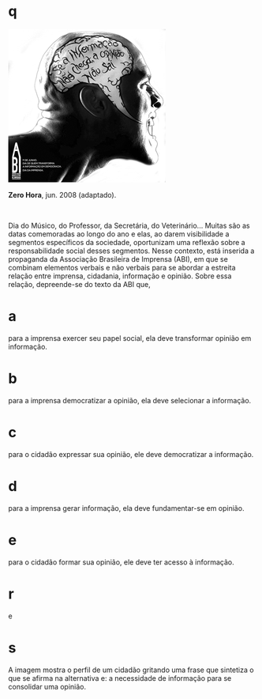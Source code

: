 # q
![](a6454a3b-e0ee-e8a6-ebdf-b2cd892e7d0a.png)

**Zero Hora**, jun. 2008 (adaptado).

 

Dia do Músico, do Professor, da Secretária, do Veterinário... Muitas são as datas comemoradas ao longo do ano e elas, ao darem visibilidade a segmentos específicos da sociedade, oportunizam uma reflexão sobre a responsabilidade social desses segmentos. Nesse contexto, está inserida a propaganda da Associação Brasileira de Imprensa (ABI), em que se combinam elementos verbais e não verbais para se abordar a estreita relação entre imprensa, cidadania, informação e opinião. Sobre essa relação, depreende-se do texto da ABI que,

# a
para a imprensa exercer seu papel social, ela deve transformar opinião em informação.

# b
para a imprensa democratizar a opinião, ela deve selecionar a informação.

# c
para o cidadão expressar sua opinião, ele deve democratizar a informação.

# d
para a imprensa gerar informação, ela deve fundamentar-se em opinião.

# e
para o cidadão formar sua opinião, ele deve ter acesso à informação.

# r
e

# s
A imagem mostra o perfil de um cidadão gritando uma frase que sintetiza o que se afirma na alternativa e: a necessidade de informação para se consolidar uma opinião.
